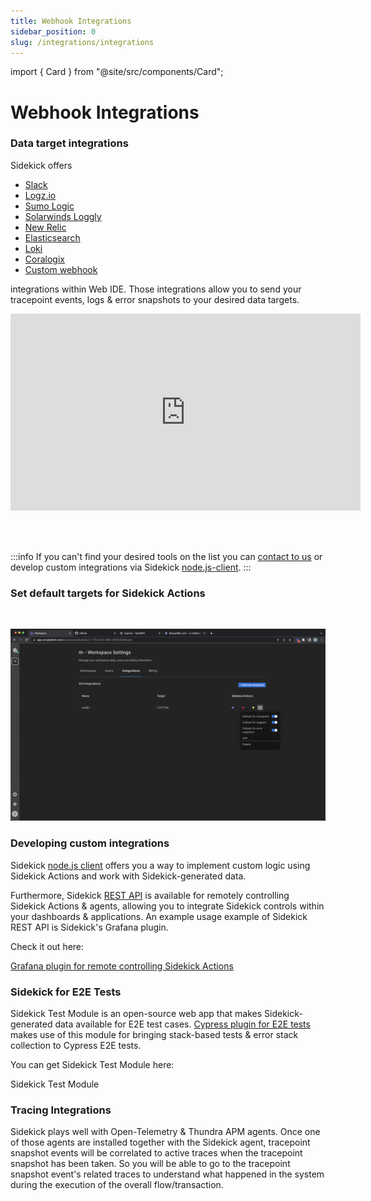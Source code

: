 ```yaml
---
title: Webhook Integrations
sidebar_position: 0
slug: /integrations/integrations
---
```


import { Card } from "@site/src/components/Card";


# Webhook Integrations

### Data target integrations

Sidekick offers

* [Slack](slack-integration.md)
* [Logz.io](logz.io-integration.md)
* [Sumo Logic](sumo-logic-integration.md)
* [Solarwinds Loggly](solarwinds-loggly-integration.md)
* [New Relic](new-relic-integration.md)
* [Elasticsearch](elasticsearch-integration.md)
* [Loki](loki-integration.md)
* [Coralogix](coralogix-integration.md)
* [Custom webhook](webhook-integration.md)

integrations within Web IDE. Those integrations allow you to send your tracepoint events, logs & error snapshots to your desired data targets.


<iframe width="560" height="315" src="https://www.youtube.com/embed/HW9Shpbfi6M" title="YouTube video player" frameborder="0" allow="accelerometer; autoplay; clipboard-write; encrypted-media; gyroscope; picture-in-picture; web-share" allowfullscreen></iframe>

<br></br>

:::info
If you can't find your desired tools on the list you can [contact to us](https://www.runsidekick.com/contact-us) or develop custom integrations via Sidekick [node.js-client](../node.js-client "mention").
:::


### Set default targets for Sidekick Actions

<figure><img src="" alt="" /><figcaption></figcaption></figure>

![](../../.gitbook/assets/Screen_Shot_2023-01-03_at_10_17_02.png)


### Developing custom integrations

Sidekick [node.js client](../node.js-client "mention") offers you a way to implement custom logic using Sidekick Actions and work with Sidekick-generated data.

Furthermore, Sidekick [REST API](../rest-api "mention") is available for remotely controlling Sidekick Actions & agents, allowing you to integrate Sidekick controls within your dashboards & applications. An example usage example of Sidekick REST API is Sidekick's Grafana plugin.

Check it out here:

[Grafana plugin for remote controlling Sidekick Actions](../grafana-plugin-for-remote-controlling-sidekick-actions "mention")



### Sidekick for E2E Tests

Sidekick Test Module is an open-source web app that makes Sidekick-generated data available for E2E test cases. [Cypress plugin for E2E tests](../cypress-plugin-for-e2e-tests "mention") makes use of this module for bringing stack-based tests & error stack collection to Cypress E2E tests.

You can get Sidekick Test Module here:

<div className="w-full cols-1">
<Card title="GitHub - @runsidekick/sidekick-test-module" target="https://github.com/runsidekick/sidekick-test-module" isNewWindow={true}>
  <p class="italic"> Sidekick Test Module </p>

</Card>
</div>

### Tracing Integrations

Sidekick plays well with Open-Telemetry & Thundra APM agents. Once one of those agents are installed together with the Sidekick agent, tracepoint snapshot events will be correlated to active traces when the tracepoint snapshot has been taken. So you will be able to go to the tracepoint snapshot event's related traces to understand what happened in the system during the execution of the overall flow/transaction.















